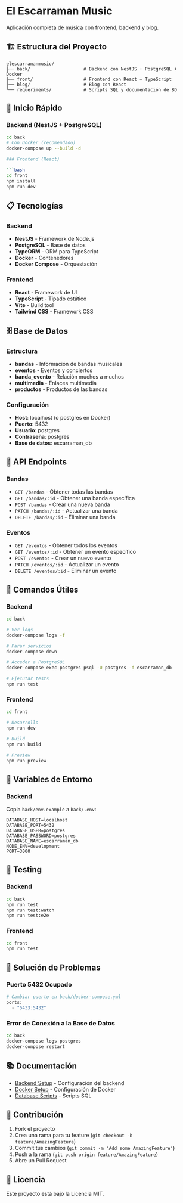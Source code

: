 # El Escarraman Music

Aplicación completa de música con frontend, backend y blog.

## 🏗️ Estructura del Proyecto

```
elescarramanmusic/
├── back/                    # Backend con NestJS + PostgreSQL + Docker
├── front/                   # Frontend con React + TypeScript
├── blog/                    # Blog con React
└── requeriments/            # Scripts SQL y documentación de BD
```

## 🚀 Inicio Rápido

### Backend (NestJS + PostgreSQL)

```bash
cd back
# Con Docker (recomendado)
docker-compose up --build -d

### Frontend (React)

```bash
cd front
npm install
npm run dev
```

## 📋 Tecnologías

### Backend
- **NestJS** - Framework de Node.js
- **PostgreSQL** - Base de datos
- **TypeORM** - ORM para TypeScript
- **Docker** - Contenedores
- **Docker Compose** - Orquestación

### Frontend
- **React** - Framework de UI
- **TypeScript** - Tipado estático
- **Vite** - Build tool
- **Tailwind CSS** - Framework CSS

## 🗄️ Base de Datos

### Estructura
- **bandas** - Información de bandas musicales
- **eventos** - Eventos y conciertos
- **banda_evento** - Relación muchos a muchos
- **multimedia** - Enlaces multimedia
- **productos** - Productos de las bandas

### Configuración
- **Host**: localhost (o postgres en Docker)
- **Puerto**: 5432
- **Usuario**: postgres
- **Contraseña**: postgres
- **Base de datos**: escarraman_db

## 📡 API Endpoints

### Bandas
- `GET /bandas` - Obtener todas las bandas
- `GET /bandas/:id` - Obtener una banda específica
- `POST /bandas` - Crear una nueva banda
- `PATCH /bandas/:id` - Actualizar una banda
- `DELETE /bandas/:id` - Eliminar una banda

### Eventos
- `GET /eventos` - Obtener todos los eventos
- `GET /eventos/:id` - Obtener un evento específico
- `POST /eventos` - Crear un nuevo evento
- `PATCH /eventos/:id` - Actualizar un evento
- `DELETE /eventos/:id` - Eliminar un evento

## 🔧 Comandos Útiles

### Backend
```bash
cd back

# Ver logs
docker-compose logs -f

# Parar servicios
docker-compose down

# Acceder a PostgreSQL
docker-compose exec postgres psql -U postgres -d escarraman_db

# Ejecutar tests
npm run test
```

### Frontend
```bash
cd front

# Desarrollo
npm run dev

# Build
npm run build

# Preview
npm run preview
```

## 📝 Variables de Entorno

### Backend
Copia `back/env.example` a `back/.env`:

```env
DATABASE_HOST=localhost
DATABASE_PORT=5432
DATABASE_USER=postgres
DATABASE_PASSWORD=postgres
DATABASE_NAME=escarraman_db
NODE_ENV=development
PORT=3000
```

## 🧪 Testing

### Backend
```bash
cd back
npm run test
npm run test:watch
npm run test:e2e
```

### Frontend
```bash
cd front
npm run test
```

## 🚨 Solución de Problemas

### Puerto 5432 Ocupado
```bash
# Cambiar puerto en back/docker-compose.yml
ports:
  - "5433:5432"
```

### Error de Conexión a la Base de Datos
```bash
cd back
docker-compose logs postgres
docker-compose restart
```

## 📚 Documentación

- [Backend Setup](back/README.md) - Configuración del backend
- [Docker Setup](back/DOCKER_SETUP.md) - Configuración de Docker
- [Database Scripts](requeriments/) - Scripts SQL

## 🤝 Contribución

1. Fork el proyecto
2. Crea una rama para tu feature (`git checkout -b feature/AmazingFeature`)
3. Commit tus cambios (`git commit -m 'Add some AmazingFeature'`)
4. Push a la rama (`git push origin feature/AmazingFeature`)
5. Abre un Pull Request

## 📄 Licencia

Este proyecto está bajo la Licencia MIT.

